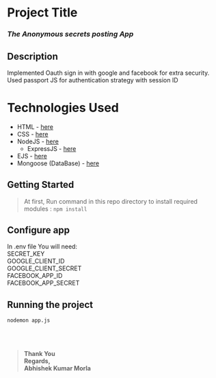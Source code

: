 # Project Title

### <i><b>The Anonymous secrets posting App</i></b>

## Description

Implemented Oauth sign in with google and facebook for extra security. <br>
Used passport JS for authentication strategy with session ID 

# Technologies Used
  * HTML - [here](https://html.com/)
  * CSS - [here](https://www.w3.org/Style/CSS/Overview.en.html)
  * NodeJS - [here](https://nodejs.org/en/)
    * ExpressJS - [here](https://expressjs.com/)
  * EJS - [here](https://ejs.co/)
  * Mongoose (DataBase) - [here](https://mongoosejs.com/)
## Getting Started
> At first, Run command in this repo directory to install required modules : `npm install`

## Configure app

In .env file You will need: <br>
SECRET_KEY<br>
GOOGLE_CLIENT_ID<br>
GOOGLE_CLIENT_SECRET<br>
FACEBOOK_APP_ID<br>
FACEBOOK_APP_SECRET<br>

## Running the project

`nodemon app.js`

<br>
<br>

>**Thank You <br>Regards,<br>
Abhishek Kumar Morla**
